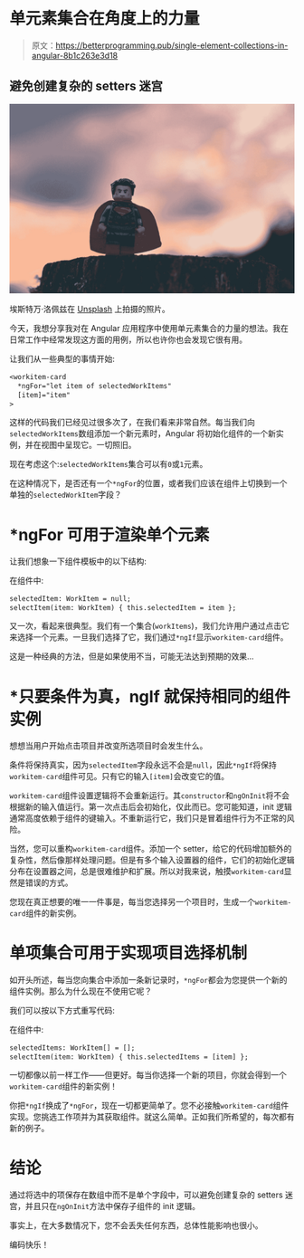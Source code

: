 # 单元素集合在角度上的力量

> 原文：<https://betterprogramming.pub/single-element-collections-in-angular-8b1c263e3d18>

## **避免创建复杂的 setters 迷宫**

![](img/a4c7d9e3f4b90bf80ed0b00f352245a4.png)

埃斯特万·洛佩兹在 [Unsplash](https://unsplash.com?utm_source=medium&utm_medium=referral) 上拍摄的照片。

今天，我想分享我对在 Angular 应用程序中使用单元素集合的力量的想法。我在日常工作中经常发现这方面的用例，所以也许你也会发现它很有用。

让我们从一些典型的事情开始:

```
<workitem-card 
  *ngFor="let item of selectedWorkItems"
  [item]="item" 
> 
```

这样的代码我们已经见过很多次了，在我们看来非常自然。每当我们向`selectedWorkItems`数组添加一个新元素时，Angular 将初始化组件的一个新实例，并在视图中呈现它。一切照旧。

现在考虑这个:`selectedWorkItems`集合可以有`0`或`1`元素。

在这种情况下，是否还有一个`*ngFor`的位置，或者我们应该在组件上切换到一个单独的`selectedWorkItem`字段？

# *ngFor 可用于渲染单个元素

让我们想象一下组件模板中的以下结构:

在组件中:

```
selectedItem: WorkItem = null;
selectItem(item: WorkItem) { this.selectedItem = item };
```

又一次，看起来很典型。我们有一个集合(`workItems`)，我们允许用户通过点击它来选择一个元素。一旦我们选择了它，我们通过`*ngIf`显示`workitem-card`组件。

这是一种经典的方法，但是如果使用不当，可能无法达到预期的效果…

# *只要条件为真，ngIf 就保持相同的组件实例

想想当用户开始点击项目并改变所选项目时会发生什么。

条件将保持真实，因为`selectedItem`字段永远不会是`null`，因此`*ngIf`将保持`workitem-card`组件可见。只有它的输入`[item]`会改变它的值。

`workitem-card`组件设置逻辑将不会重新运行。其`constructor`和`ngOnInit`将不会根据新的输入值运行。第一次点击后会初始化，仅此而已。您可能知道，init 逻辑通常高度依赖于组件的键输入。不重新运行它，我们只是冒着组件行为不正常的风险。

当然，您可以重构`workitem-card`组件。添加一个 setter，给它的代码增加额外的复杂性，然后像那样处理问题。但是有多个输入设置器的组件，它们的初始化逻辑分布在设置器之间，总是很难维护和扩展。所以对我来说，触摸`workitem-card`显然是错误的方式。

您现在真正想要的唯一一件事是，每当您选择另一个项目时，生成一个`workitem-card`组件的新实例。

# 单项集合可用于实现项目选择机制

如开头所述，每当您向集合中添加一条新记录时，`*ngFor`都会为您提供一个新的组件实例。那么为什么现在不使用它呢？

我们可以按以下方式重写代码:

在组件中:

```
selectedItems: WorkItem[] = [];
selectItem(item: WorkItem) { this.selectedItems = [item] };
```

一切都像以前一样工作——但更好。每当你选择一个新的项目，你就会得到一个`workitem-card`组件的新实例！

你把`*ngIf`换成了`*ngFor`，现在一切都更简单了。您不必接触`workitem-card`组件实现。您挑选工作项并为其获取组件。就这么简单。正如我们所希望的，每次都有新的例子。

# 结论

通过将选中的项保存在数组中而不是单个字段中，可以避免创建复杂的 setters 迷宫，并且只在`ngOnInit`方法中保存子组件的 init 逻辑。

事实上，在大多数情况下，您不会丢失任何东西，总体性能影响也很小。

编码快乐！